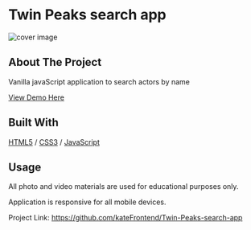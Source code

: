 
<div>
  <h1>Twin Peaks search app</h1> 
  <img src="" alt="cover image" width="auto">
</div>

<!-- ABOUT THE PROJECT -->
## About The Project
Vanilla javaScript application to search actors by name 

  <p>
    <a href="https://twin-peaks-actors.glitch.me/">View Demo Here</a>
  </p>

## Built With

[HTML5](https://www.w3schools.com/html/) / [CSS3](https://www.w3schools.com/css/) / [JavaScript](https://www.w3schools.com/js/)
 
<!-- USAGE EXAMPLES -->
## Usage

<p>All photo and video materials are used for educational purposes only.</p>
<p>Application is responsive for all mobile devices.</p>

Project Link: https://github.com/kateFrontend/Twin-Peaks-search-app
